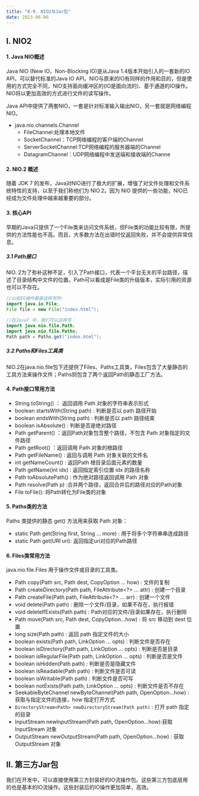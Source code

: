 ```yaml
---
title: "8-9. NIO2与Jar包"
date: 2023-06-06
---
```

## Ⅰ. NIO2
#### 1. Java NIO概述
Java NIO (New IO，Non-Blocking IO)是从Java 1.4版本开始引入的一套新的IO API，可以替代标准的Java IO API。NIO与原来的IO有同样的作用和目的，但是使用的方式完全不同，NIO支持面向缓冲区的(IO是面向流的)、基于通道的IO操作。NIO将以更加高效的方式进行文件的读写操作。

Java API中提供了两套NIO，一套是针对标准输入输出NIO，另一套就是网络编程NIO。

- java.nio.channels.Channel
    - FileChannel:处理本地文件
    - SocketChannel：TCP网络编程的客户端的Channel
    - ServerSocketChannel:TCP网络编程的服务器端的Channel
    - DatagramChannel：UDP网络编程中发送端和接收端的Channe

#### 2. NIO.2 概述
随着 JDK 7 的发布，Java对NIO进行了极大的扩展，增强了对文件处理和文件系统特性的支持，以至于我们称他们为 NIO.2。因为 NIO 提供的一些功能，NIO已经成为文件处理中越来越重要的部分。

#### 3. 核心API
早期的Java只提供了一个File类来访问文件系统，但File类的功能比较有限，所提供的方法性能也不高。而且，大多数方法在出错时仅返回失败，并不会提供异常信息。

##### 3.1 Path接口
NIO. 2为了弥补这种不足，引入了Path接口，代表一个平台无关的平台路径，描述了目录结构中文件的位置。Path可以看成是File类的升级版本，实际引用的资源也可以不存在。
```java
//以前IO操作都是这样写的:
import java.io.File;
File file = new File("index.html");

//在Java7 中，我们可以这样写：
import java.nio.file.Path;
import java.nio.file.Paths;
Path path = Paths.get("index.html");
```
##### 3.2 Paths和Files工具类
NIO.2在java.nio.file包下还提供了Files、Paths工具类，Files包含了大量静态的工具方法来操作文件；Paths则包含了两个返回Path的静态工厂方法。

#### 4. Path接口常用方法
- String toString() ： 返回调用 Path 对象的字符串表示形式
- boolean startsWith(String path) : 判断是否以 path 路径开始
- boolean endsWith(String path) : 判断是否以 path 路径结束
- boolean isAbsolute() : 判断是否是绝对路径
- Path getParent() ：返回Path对象包含整个路径，不包含 Path 对象指定的文件路径
- Path getRoot() ：返回调用 Path 对象的根路径
- Path getFileName() : 返回与调用 Path 对象关联的文件名
- int getNameCount() : 返回Path 根目录后面元素的数量
- Path getName(int idx) : 返回指定索引位置 idx 的路径名称
- Path toAbsolutePath() : 作为绝对路径返回调用 Path 对象
- Path resolve(Path p) :合并两个路径，返回合并后的路径对应的Path对象
- File toFile(): 将Path转化为File类的对象

#### 5. Paths类的方法
Paths 类提供的静态 get() 方法用来获取 Path 对象：
- static Path get(String first, String … more) : 用于将多个字符串串连成路径
- static Path get(URI uri): 返回指定uri对应的Path路径

#### 6. Files类常用方法
java.nio.file.Files 用于操作文件或目录的工具类。
- Path copy(Path src, Path dest, CopyOption … how) : 文件的复制
- Path createDirectory(Path path, FileAttribute<?> … attr) : 创建一个目录
- Path createFile(Path path, FileAttribute<?> … arr) : 创建一个文件
- void delete(Path path) : 删除一个文件/目录，如果不存在，执行报错
- void deleteIfExists(Path path) : Path对应的文件/目录如果存在，执行删除
- Path move(Path src, Path dest, CopyOption…how) : 将 src 移动到 dest 位置
- long size(Path path) : 返回 path 指定文件的大小
- boolean exists(Path path, LinkOption … opts) : 判断文件是否存在
- boolean isDirectory(Path path, LinkOption … opts) : 判断是否是目录
- boolean isRegularFile(Path path, LinkOption … opts) : 判断是否是文件
- boolean isHidden(Path path) : 判断是否是隐藏文件
- boolean isReadable(Path path) : 判断文件是否可读
- boolean isWritable(Path path) : 判断文件是否可写
- boolean notExists(Path path, LinkOption … opts) : 判断文件是否不存在
- SeekableByteChannel newByteChannel(Path path, OpenOption…how) : 获取与指定文件的连接，how 指定打开方式
- `DirectoryStream<Path> newDirectoryStream(Path path)` : 打开 path 指定的目录
- InputStream newInputStream(Path path, OpenOption…how):获取 InputStream 对象
- OutputStream newOutputStream(Path path, OpenOption…how) : 获取 OutputStream 对象


## Ⅱ. 第三方Jar包
我们在开发中，可以直接使用第三方封装好的IO流操作包。这些第三方包底层用的也是基本的IO流操作。这些封装后的IO操作更加简单，高效。





